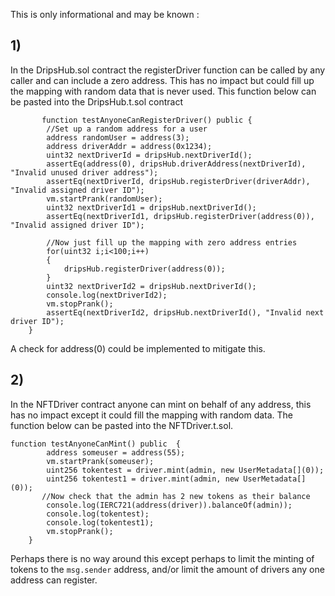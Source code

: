 This is only informational and may be known : 
## 1)

In the DripsHub.sol contract the registerDriver function can be called by any caller and can include a zero address. This has no impact but could fill up the mapping with random data that is never used.
This function below can be pasted into the DripsHub.t.sol contract
```
       function testAnyoneCanRegisterDriver() public {
        //Set up a random address for a user
        address randomUser = address(3);
        address driverAddr = address(0x1234);
        uint32 nextDriverId = dripsHub.nextDriverId();
        assertEq(address(0), dripsHub.driverAddress(nextDriverId), "Invalid unused driver address");
        assertEq(nextDriverId, dripsHub.registerDriver(driverAddr), "Invalid assigned driver ID");
        vm.startPrank(randomUser);
        uint32 nextDriverId1 = dripsHub.nextDriverId();
        assertEq(nextDriverId1, dripsHub.registerDriver(address(0)), "Invalid assigned driver ID");
        
        //Now just fill up the mapping with zero address entries
        for(uint32 i;i<100;i++)
        {
            dripsHub.registerDriver(address(0));
        }
        uint32 nextDriverId2 = dripsHub.nextDriverId();
        console.log(nextDriverId2);
        vm.stopPrank();
        assertEq(nextDriverId2, dripsHub.nextDriverId(), "Invalid next driver ID");
    }
``` 
A check for address(0) could be implemented to mitigate this.

## 2)
In the NFTDriver contract anyone can mint on behalf of any address, this has no impact except it could fill the mapping with random data.
The function below can be pasted into the NFTDriver.t.sol.
```
function testAnyoneCanMint() public  {
        address someuser = address(55);
        vm.startPrank(someuser);
        uint256 tokentest = driver.mint(admin, new UserMetadata[](0));
        uint256 tokentest1 = driver.mint(admin, new UserMetadata[](0));
       //Now check that the admin has 2 new tokens as their balance
        console.log(IERC721(address(driver)).balanceOf(admin));
        console.log(tokentest);
        console.log(tokentest1);
        vm.stopPrank();
    }
```
Perhaps there is no way around this except perhaps to limit the minting of tokens to the ```msg.sender``` address, and/or limit the amount of drivers any one address can register.
